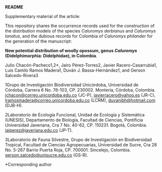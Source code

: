 **README**

Supplementary material of the article:

This repository shares the occurrence records used for the construction of the distribution models of the species <i/>Caluromys derbianus</i> and <i/>Caluromys lanatus</i>, and the dubious records for Colombia of <i/>Caluromys philander</i> for the generation of the manuscript:


**New potential distribution of woolly opossum, genus <i/>Caluromys</i> (Didelphimorphia: Didelphidae), in Colombia**.

Julio Chacón-Pacheco1,2*, Jairo Pérez-Torres2, Javier Racero-Casarrubia1, Luis Camilo Ramos Madera1, Duván J. Bassa-Hernández1, and Gerson Salcedo-Rivera3 

1Grupo de Investigación Biodiversidad Unicórdoba, Universidad de Córdoba, Carrera 6 No. 76-103, CP. 230002. Montería, Córdoba, Colombia. jchacon@correo.unicordoba.edu.co (JC-P), javierracero@yahoo.es (JR-C), lramosmadera@correo.unicordoba.edu.co (LCRM), duvanjbh@hotmail.com (DJB-H).

2Laboratorio de Ecología Funcional, Unidad de Ecología y Sistemática (UNESIS), Departamento de Biología, Facultad de Ciencias, Pontificia Universidad Javeriana, Cra 7 No. 40-62, CP. 110231. Bogotá, Colombia. jaiperez@javeriana.edu.co (JP-T).

3Laboratorio de Fauna Silvestre, Grupo de Investigación en Biodiversidad Tropical, Facultad de Ciencias Agropecuarias, Universidad de Sucre, Cra 28 No. 5-267 Barrio Puerta Roja, CP. 700001. Sincelejo, Colombia. gerson.salcedo@unisucre.edu.co (GS-R).

*Corresponding author
